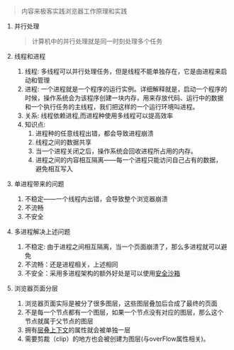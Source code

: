 > 内容来极客实践浏览器工作原理和实践


1. 并行处理
    > 计算机中的并行处理就是同一时刻处理多个任务

2. 线程和进程
    1. 线程: 多线程可以并行处理任务，但是线程不能单独存在，它是由进程来启动和管理
    2. 进程: 一个进程就是一个程序的运行实例。详细解释就是，启动一个程序的时候，操作系统会为该程序创建一块内存，用来存放代码、运行中的数据和一个执行任务的主线程，我们把这样的一个运行环境叫进程。
    3. 关系: 线程依赖进程,而进程种使用多线程可以提高效率
    4. 知识点:
       1. 进程种的任意线程出错，都会导致进程崩溃 
       2. 线程之间的数据共享
       3. 当一个进程关闭之后，操作系统会回收进程所占用的内存。
       4. 进程之间的内容相互隔离——每一个进程只能访问自己占有的数据，避免相互写入

3. 单进程带来的问题
    1. 不稳定——一个线程内出错，会导致整个浏览器崩溃
    2. 不流畅
    3. 不安全

4. 多进程解决上述问题
   1. 不稳定: 由于进程之间相互隔离，当一个页面崩溃了，那么多进程就可以避免
   2. 不流畅：还是进程相关，上述相同
   3. 不安全：采用多进程架构的额外好处是可以使用[安全沙箱](https://zh.m.wikipedia.org/zh/%E6%B2%99%E7%9B%92_(%E9%9B%BB%E8%85%A6%E5%AE%89%E5%85%A8))


5. 浏览器页面分层
    1. 浏览器页面实际是被分了很多图层，这些图层叠加后合成了最终的页面
    2. 不是每一个节点都有一个图层，如果一个节点没有对应的图层，那么这个节点就属于父节点的图层
    3. 拥有[层叠上下文](https://developer.mozilla.org/zh-CN/docs/Web/CSS/CSS_Positioning/Understanding_z_index/The_stacking_context)的属性就会被单独一层
    4. 需要剪裁（clip）的地方也会被创建为图层(与overFlow属性相关)。

